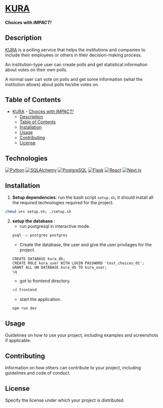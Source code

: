 
# [KURA](https://kura-mxoi.onrender.com/)
#### Choices with *IMPACT!*


## Description

[KURA](https://kura-mxoi.onrender.com/) is a polling service that helps the institutions and companies to include their employees or others in their decision-making process.

An institution-type user can create polls and get statistical information about votes on their own polls.

A normal user can vote on polls and get some information (what the institution allows) about polls he/she votes on.

## Table of Contents
- [KURA](#kura)
			- [Choices with *IMPACT!*](#choices-with-impact)
	- [Description](#description)
	- [Table of Contents](#table-of-contents)
	- [Installation](#installation)
	- [Usage](#usage)
	- [Contributing](#contributing)
	- [License](#license)


## Technologies
[![Python](https://img.shields.io/badge/Python-3.10.12-blue.svg)](https://www.python.org/)
[![SQLAlchemy](https://img.shields.io/badge/SQLAlchemy-2.0.27-8c564b.svg)](https://www.sqlalchemy.org/)
[![PostgreSQL](https://img.shields.io/badge/PostgreSQL-14.11-336791.svg)](https://www.postgresql.org/)
[![Flask](https://img.shields.io/badge/Flask-3.0.2-1383BE.svg)](https://flask.palletsprojects.com/)
[![React](https://img.shields.io/badge/React-18-61DAFB.svg)](https://reactjs.org/)
[![Next.js](https://img.shields.io/badge/Next.js-14.2.2-black.svg)](https://nextjs.org/)

## Installation

1. **Setup dependencies**: run the bash script `setup.sh`, it should install all the required technologies required for the project.
```bash
chmod u+x setup.sh; ./setup.sh
```
2. **setup the database** :
	- run postgresql in interactive mode.
	```bash
	psql -u postgres postgres
	```
	- Create the database, the user and give the user privilages for the project.
	```postgresql
	CREATE DATABASE kura_db;
	CREATE ROLE kura_user WITH LOGIN PASSWORD 'test_choices_01';
	GRANT ALL ON DATABASE kura_db TO kura_user;
	\q
	```
	- got to frontend directory.
	```bash
	cd frontend
	```
	- start the application.
	```bash
	npm run dev
	```

## Usage

Guidelines on how to use your project, including examples and screenshots if applicable.




## Contributing

Information on how others can contribute to your project, including guidelines and code of conduct.

## License
Specify the license under which your project is distributed.
